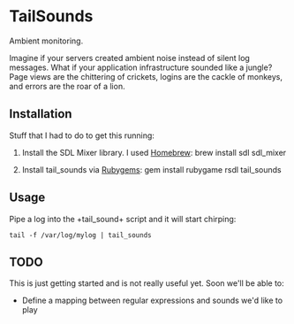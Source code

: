 TailSounds
==========
Ambient monitoring.

Imagine if your servers created ambient noise instead of silent log messages.  What if your
application infrastructure sounded like a jungle?  Page views are the chittering of crickets,
logins are the cackle of monkeys, and errors are the roar of a lion.


Installation
------------

Stuff that I had to do to get this running:

1. Install the SDL Mixer library.  I used [Homebrew][homebrew]:
    brew install sdl sdl_mixer

2. Install tail_sounds via [Rubygems][rubygems]:
    gem install rubygame rsdl tail_sounds


Usage
-----

Pipe a log into the +tail_sound+ script and it will start chirping:

    tail -f /var/log/mylog | tail_sounds


TODO
----

This is just getting started and is not really useful yet.  Soon we'll be able to:

 * Define a mapping between regular expressions and sounds we'd like to play


[Homebrew]:http://mxcl.github.com/homebrew
[Rubygems]:http://rubygems.org
